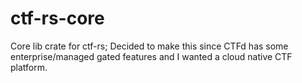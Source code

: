 # ctf-rs-core
Core lib crate for ctf-rs; Decided to make this since CTFd has some enterprise/managed gated features and I wanted a cloud native CTF platform.
